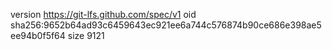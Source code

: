 version https://git-lfs.github.com/spec/v1
oid sha256:9652b64ad93c6459643ec921ee6a744c576874b90ce686e398ae5ee94b0f5f64
size 9121
